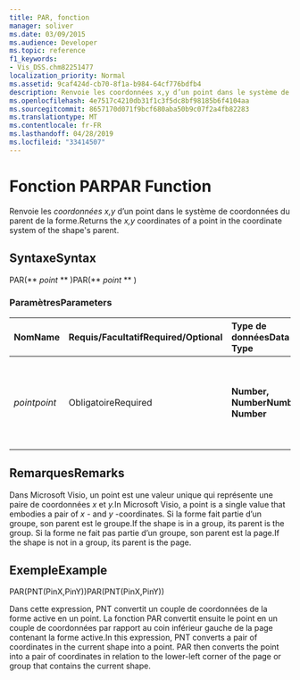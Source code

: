 ```yaml
---
title: PAR, fonction
manager: soliver
ms.date: 03/09/2015
ms.audience: Developer
ms.topic: reference
f1_keywords:
- Vis_DSS.chm82251477
localization_priority: Normal
ms.assetid: 9caf424d-cb70-8f1a-b984-64cf776bdfb4
description: Renvoie les coordonnées x,y d’un point dans le système de coordonnées du parent de la forme.
ms.openlocfilehash: 4e7517c4210db31f1c3f5dc8bf98185b6f4104aa
ms.sourcegitcommit: 8657170d071f9bcf680aba50b9c07f2a4fb82283
ms.translationtype: MT
ms.contentlocale: fr-FR
ms.lasthandoff: 04/28/2019
ms.locfileid: "33414507"
---
```

# <a name="par-function"></a><span data-ttu-id="35d6d-103">Fonction PAR</span><span class="sxs-lookup"><span data-stu-id="35d6d-103">PAR Function</span></span>

<span data-ttu-id="35d6d-104">Renvoie les  _coordonnées x,y_ d’un point dans le système de coordonnées du parent de la forme.</span><span class="sxs-lookup"><span data-stu-id="35d6d-104">Returns the  _x,y_ coordinates of a point in the coordinate system of the shape's parent.</span></span> 
  
## <a name="syntax"></a><span data-ttu-id="35d6d-105">Syntaxe</span><span class="sxs-lookup"><span data-stu-id="35d6d-105">Syntax</span></span>

<span data-ttu-id="35d6d-106">PAR(\*\* *point* \*\* )</span><span class="sxs-lookup"><span data-stu-id="35d6d-106">PAR(\*\* *point* \*\* )</span></span> 
  
### <a name="parameters"></a><span data-ttu-id="35d6d-107">Paramètres</span><span class="sxs-lookup"><span data-stu-id="35d6d-107">Parameters</span></span>

|<span data-ttu-id="35d6d-108">**Nom**</span><span class="sxs-lookup"><span data-stu-id="35d6d-108">**Name**</span></span>|<span data-ttu-id="35d6d-109">**Requis/Facultatif**</span><span class="sxs-lookup"><span data-stu-id="35d6d-109">**Required/Optional**</span></span>|<span data-ttu-id="35d6d-110">**Type de données**</span><span class="sxs-lookup"><span data-stu-id="35d6d-110">**Data Type**</span></span>|<span data-ttu-id="35d6d-111">**Description**</span><span class="sxs-lookup"><span data-stu-id="35d6d-111">**Description**</span></span>|
|:-----|:-----|:-----|:-----|
| <span data-ttu-id="35d6d-112">_point_</span><span class="sxs-lookup"><span data-stu-id="35d6d-112">_point_</span></span> <br/> |<span data-ttu-id="35d6d-113">Obligatoire</span><span class="sxs-lookup"><span data-stu-id="35d6d-113">Required</span></span>  <br/> |<span data-ttu-id="35d6d-114">**Number, Number**</span><span class="sxs-lookup"><span data-stu-id="35d6d-114">**Number, Number**</span></span> <br/> |<span data-ttu-id="35d6d-115">Coordonnées du point dans le système de coordonnées de la forme actuelle</span><span class="sxs-lookup"><span data-stu-id="35d6d-115">The coordinates of the point in the coordinate system of the current shape.</span></span>  <br/> |
   
## <a name="remarks"></a><span data-ttu-id="35d6d-116">Remarques</span><span class="sxs-lookup"><span data-stu-id="35d6d-116">Remarks</span></span>

<span data-ttu-id="35d6d-117">Dans Microsoft Visio, un point est une valeur unique qui représente une paire de coordonnées *x* et *y.*</span><span class="sxs-lookup"><span data-stu-id="35d6d-117">In Microsoft Visio, a point is a single value that embodies a pair of  *x*  - and  *y*  -coordinates.</span></span> <span data-ttu-id="35d6d-118">Si la forme fait partie d’un groupe, son parent est le groupe.</span><span class="sxs-lookup"><span data-stu-id="35d6d-118">If the shape is in a group, its parent is the group.</span></span> <span data-ttu-id="35d6d-119">Si la forme ne fait pas partie d’un groupe, son parent est la page.</span><span class="sxs-lookup"><span data-stu-id="35d6d-119">If the shape is not in a group, its parent is the page.</span></span> 
  
## <a name="example"></a><span data-ttu-id="35d6d-120">Exemple</span><span class="sxs-lookup"><span data-stu-id="35d6d-120">Example</span></span>

<span data-ttu-id="35d6d-121">PAR(PNT(PinX,PinY))</span><span class="sxs-lookup"><span data-stu-id="35d6d-121">PAR(PNT(PinX,PinY))</span></span> 
  
<span data-ttu-id="35d6d-p102">Dans cette expression, PNT convertit un couple de coordonnées de la forme active en un point. La fonction PAR convertit ensuite le point en un couple de coordonnées par rapport au coin inférieur gauche de la page contenant la forme active.</span><span class="sxs-lookup"><span data-stu-id="35d6d-p102">In this expression, PNT converts a pair of coordinates in the current shape into a point. PAR then converts the point into a pair of coordinates in relation to the lower-left corner of the page or group that contains the current shape.</span></span> 
  

